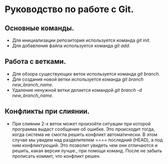 # Руководство по работе с Git.

## Основные команды.

* Для инициализации репозитория используется команда *git init*.
* Для добавления файла используется команда *git add*.

## Работа с ветками.

* Для обзора существующих веток используется команда *git branch*.
* Для создания новой ветки используется команда *git branch new_branch_name*.
* Удаление ненужной ветки делается командой *git branch -d new_branch_name*.

## Конфликты при слиянии.

* При слиянии 2-х веток может произойти ситуации при которой программа выдаст сообщение об ошибке. Это происходит тогда, когда система не смогла решить конфликт автоматически. В этом случае мы увидем над разделителем ==== последний (HEAD), а под ним конфликтующий. Это позволит увидеть чем они отличаются и решить, какая версия лучше., при помощи команд. После не забыть прописать коммит, что конфликт решен.